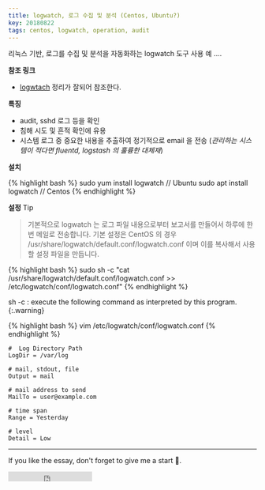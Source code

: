 ```yaml
---
title: logwatch, 로그 수집 및 분석 (Centos, Ubuntu?)
key: 20180822
tags: centos, logwatch, operation, audit
---
```


리눅스 기반, 로그를 수집 및 분석을 자동화하는 logwatch 도구 사용 예 ....

<!--more-->

**참조 링크**
- [logwtach](https://www.lesstif.com/display/WS/logwatch) 정리가 잘되어 참조한다.


**특징**
- audit, sshd 로그 등을 확인
- 침해 시도 및 흔적 확인에 유용
- 시스템 로그 중 중요한 내용을 추출하여 정기적으로 email 을 전송
  (*관리하는 시스템이 적다면 fluentd, logstash 의 훌륭한 대체재*)


**설치**

{% highlight bash %}
sudo yum install logwatch // Ubuntu
sudo apt install logwatch // Centos
{% endhighlight %}


**설정**
Tip
> 기본적으로 logwatch 는 로그 파일 내용으로부터 보고서를 만들어서 하루에 한번 메일로 전송합니다. 기본 설정은 CentOS 의 경우 /usr/share/logwatch/default.conf/logwatch.conf 이며 이를 복사해서 사용할 설정 파일을 만듭니다.

{% highlight bash %}
sudo sh -c "cat /usr/share/logwatch/default.conf/logwatch.conf >> /etc/logwatch/conf/logwatch.conf"
{% endhighlight %}

sh -c : execute the following command as interpreted by this program.
{:.warning}

{% highlight bash %}
vim /etc/logwatch/conf/logwatch.conf
{% endhighlight %}
```
#  Log Directory Path
LogDir = /var/log

# mail, stdout, file
Output = mail

# mail address to send
MailTo = user@example.com

# time span
Range = Yesterday

# level
Detail = Low
```



<!--
# What does one of factors make software great?
 > I'm pretty sure that there are some factors to do so. But it depends on the condition where we are. However, we can guess it in general way. It means that we can easily imagine the structure of software in regardless of what you're going to develop.
-->

---

If you like the essay, don't forget to give me a start :star2:.

<iframe src="https://ghbtns.com/github-btn.html?user=gbkim1988&repo=gbkim1988.github.io&type=star&count=true"  frameborder="0" scrolling="0" width="170px" height="20px"></iframe>
